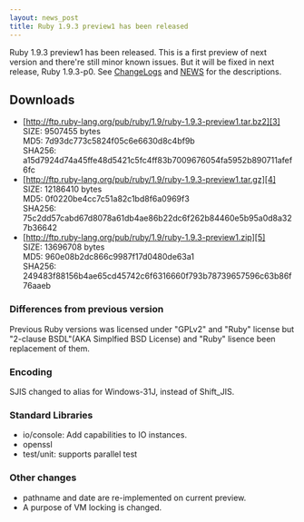 ```yaml
---
layout: news_post
title: Ruby 1.9.3 preview1 has been released
---
```


Ruby 1.9.3 preview1 has been released. This is a first preview of next
version and there're still minor known issues. But it will be fixed in
next release, Ruby 1.9.3-p0. See [ChangeLogs][1] and [NEWS][2] for the
descriptions. 

## Downloads

* [http://ftp.ruby-lang.org/pub/ruby/1.9/ruby-1.9.3-preview1.tar.bz2][3]<br />
  SIZE: 9507455 bytes<br />
  MD5: 7d93dc773c5824f05c6e6630d8c4bf9b<br />
  SHA256: a15d7924d74a45ffe48d5421c5fc4ff83b7009676054fa5952b890711afef6fc
* [http://ftp.ruby-lang.org/pub/ruby/1.9/ruby-1.9.3-preview1.tar.gz][4]<br />
  SIZE: 12186410 bytes<br />
  MD5: 0f0220be4cc7c51a82c1bd8f6a0969f3<br />
  SHA256: 75c2dd57cabd67d8078a61db4ae86b22dc6f262b84460e5b95a0d8a327b36642
* [http://ftp.ruby-lang.org/pub/ruby/1.9/ruby-1.9.3-preview1.zip][5]<br />
  SIZE: 13696708 bytes<br />
  MD5: 960e08b2dc866c9987f17d0480de63a1<br />
  SHA256: 249483f88156b4ae65cd45742c6f6316660f793b78739657596c63b86f76aaeb

### Differences from previous version

Previous Ruby versions was licensed under "GPLv2" and "Ruby" license
but "2-clause BSDL"(AKA Simplfied BSD License) and "Ruby" lisence
been replacement of them.

### Encoding

SJIS changed to alias for Windows-31J, instead of Shift_JIS.

### Standard Libraries

* io/console: Add capabilities to IO instances.
* openssl
* test/unit: supports parallel test

### Other changes

* pathname and date are re-implemented on current preview.
* A purpose of VM locking is changed.

[1]: http://svn.ruby-lang.org/repos/ruby/tags/v1\_9\_3\_preview1/ChangeLog
[2]: http://svn.ruby-lang.org/repos/ruby/tags/v1_9_3_preview1/NEWS 
[3]: http://ftp.ruby-lang.org/pub/ruby/1.9/ruby-1.9.3-preview1.tar.bz2 
[4]: http://ftp.ruby-lang.org/pub/ruby/1.9/ruby-1.9.3-preview1.tar.gz 
[5]: http://ftp.ruby-lang.org/pub/ruby/1.9/ruby-1.9.3-preview1.zip 
